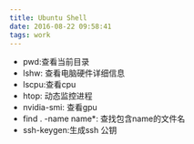 ```yaml
---
title: Ubuntu Shell
date: 2016-08-22 09:58:41
tags: work
---
```


* pwd:查看当前目录
* lshw: 查看电脑硬件详细信息
* lscpu:查看cpu
* htop: 动态监控进程
* nvidia-smi: 查看gpu
* find . -name name*: 查找包含name的文件名
* ssh-keygen:生成ssh 公钥

